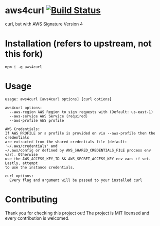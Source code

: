 # aws4curl [![Build Status](https://travis-ci.org/carlosbaraza/aws4curl.svg?branch=master)](https://travis-ci.org/carlosbaraza/aws4curl)

curl, but with AWS Signature Version 4

# Installation (refers to upstream, not this fork)

```
npm i -g aws4curl
```

# Usage

```
usage: aws4curl [aws4curl options] [curl options]

aws4curl options:
  --aws-region AWS Region to sign requests with (Default: us-east-1)
  --aws-service AWS Service (required)
  --aws-profile AWS profile

AWS Credentials:
If AWS_PROFILE or a profile is provided on via --aws-profile then the credentials
are extracted from the shared credentials file (default: '~/.aws/credentials' and
~/.aws/config or defined by AWS_SHARED_CREDENTIALS_FILE process env var). Otherwise
use the AWS_ACCESS_KEY_ID && AWS_SECRET_ACCESS_KEY env vars if set. Lastly, attempt
to use the instance credentials.

curl options:
  Every flag and argument will be passed to your installed curl
```

# Contributing

Thank you for checking this project out! The project is MIT licensed
and every contribution is welcomed.
